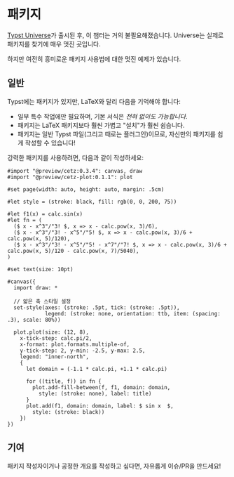 # 패키지
[Typst Universe](https://typst.app/universe)가 출시된 후, 이 챕터는 거의 불필요해졌습니다. Universe는 실제로 패키지를 찾기에 매우 멋진 곳입니다.

하지만 여전히 흥미로운 패키지 사용법에 대한 멋진 예제가 있습니다.

## 일반
Typst에는 패키지가 있지만, LaTeX와 달리 다음을 기억해야 합니다:

- 일부 특수 작업에만 필요하며, 기본 서식은 _전혀 없이도 가능합니다_.
- 패키지는 LaTeX 패키지보다 훨씬 가볍고 "설치"가 훨씬 쉽습니다.
- 패키지는 일반 Typst 파일(그리고 때로는 플러그인)이므로, 자신만의 패키지를 쉽게 작성할 수 있습니다!

강력한 패키지를 사용하려면, 다음과 같이 작성하세요:

```typ
#import "@preview/cetz:0.3.4": canvas, draw
#import "@preview/cetz-plot:0.1.1": plot

#set page(width: auto, height: auto, margin: .5cm)

#let style = (stroke: black, fill: rgb(0, 0, 200, 75))

#let f1(x) = calc.sin(x)
#let fn = (
  ($ x - x^3"/"3! $, x => x - calc.pow(x, 3)/6),
  ($ x - x^3"/"3! - x^5"/"5! $, x => x - calc.pow(x, 3)/6 + calc.pow(x, 5)/120),
  ($ x - x^3"/"3! - x^5"/"5! - x^7"/"7! $, x => x - calc.pow(x, 3)/6 + calc.pow(x, 5)/120 - calc.pow(x, 7)/5040),
)

#set text(size: 10pt)

#canvas({
  import draw: *

  // 얇은 축 스타일 설정
  set-style(axes: (stroke: .5pt, tick: (stroke: .5pt)),
            legend: (stroke: none, orientation: ttb, item: (spacing: .3), scale: 80%))

  plot.plot(size: (12, 8),
    x-tick-step: calc.pi/2,
    x-format: plot.formats.multiple-of,
    y-tick-step: 2, y-min: -2.5, y-max: 2.5,
    legend: "inner-north",
    {
      let domain = (-1.1 * calc.pi, +1.1 * calc.pi)

      for ((title, f)) in fn {
        plot.add-fill-between(f, f1, domain: domain,
          style: (stroke: none), label: title)
      }
      plot.add(f1, domain: domain, label: $ sin x  $,
        style: (stroke: black))
    })
})
```

## 기여
패키지 작성자이거나 공정한 개요를 작성하고 싶다면,
자유롭게 이슈/PR을 만드세요!